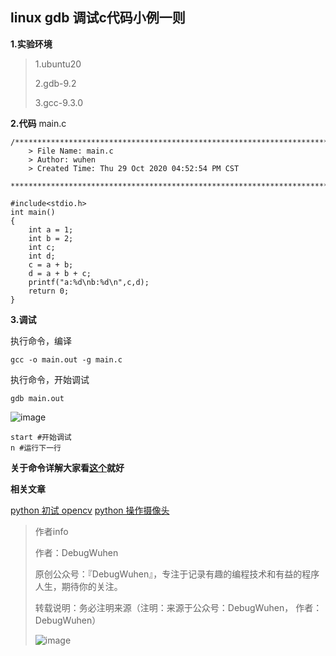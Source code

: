 ##  linux gdb 调试c代码小例一则
**1.实验环境**
>1.ubuntu20
>
>2.gdb-9.2
>
>3.gcc-9.3.0

**2.代码**
main.c

```
/*************************************************************************
    > File Name: main.c
    > Author: wuhen
    > Created Time: Thu 29 Oct 2020 04:52:54 PM CST
 ************************************************************************/

#include<stdio.h>
int main()
{
	int a = 1;
	int b = 2;
	int c;
	int d;
	c = a + b;
	d = a + b + c;
	printf("a:%d\nb:%d\n",c,d);
	return 0;
}

```


**3.调试**

执行命令，编译
```
gcc -o main.out -g main.c
```

执行命令，开始调试
```
gdb main.out
```
![image](https://user-images.githubusercontent.com/48900845/112751626-8ffcab80-9001-11eb-9851-898404a6c41c.png)


```
start #开始调试
n #运行下一行

```
**关于命令详解大家看[这个](https://man.linuxde.net/gdb)就好**

**相关文章**

[python 初试 opencv](https://blog.csdn.net/qq_43938052/article/details/109489950)
[python 操作摄像头](https://blog.csdn.net/qq_43938052/article/details/109490302)

>作者info
>
>作者：DebugWuhen
>
>原创公众号：『DebugWuhen』，专注于记录有趣的编程技术和有益的程序人生，期待你的关注。
>
>转载说明：务必注明来源（注明：来源于公众号：DebugWuhen， 作者：DebugWuhen）
>
>![image](https://user-images.githubusercontent.com/48900845/112752163-3b0e6480-9004-11eb-899d-66ddef749c2b.png)

